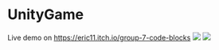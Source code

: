 # UnityGame
Live demo on https://eric11.itch.io/group-7-code-blocks
![](https://i.gyazo.com/d9b9e4bbf1cf0676d55ec56efbda62d5.png)
![](https://i.gyazo.com/5c5c4a0ea70d550c776d656704aa18cd.png)
